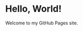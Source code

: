 <!DOCTYPE html>
<html lang="en">
<head>
    <meta charset="UTF-8">
    <meta name="viewport" content="width=device-width, initial-scale=1.0">
    <title>Welcome to My GitHub Page</title>
</head>
<body>
    <h1>Hello, World!</h1>
    <p>Welcome to my GitHub Pages site.</p>
</body>
</html>

